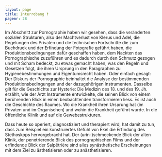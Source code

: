 ```yaml
---
layout: page
title: Interrobang ‽
pagenr: 28
---
```

Im Abschnitt zur Pornographie haben wir gesehen, dass die veränderten sozialen Strukturen, also der Machtverlust von Klerus und Adel, die Regelungen des Privaten und die technischen Fortschritte die zum Buchdruck und der Erfindung der Fotografie geführt haben, die Produktionsbedingungen dafür geschaffen haben, dem Nackten das Pornographische zuzuführen und es dadurch durch den Schmutz gezogen und mit Scham bedeckt, zu etwas gemacht haben, was den Regeln und Gesetzen folgt, die ihren Ursprung in den Paragraphen zu Hygienebestimmungen und Eigentumsrecht haben. Oder einfach gesagt: Der Diskurs der Pornographie beinhaltet die Analyse der bestimmenden Produktionsbedingungen und der dazugehörigen Instrumenten. Dasselbe gilt für die Geschichte zur Hysterie: Die Medizin des 18. und des 19. Jh. erzählt, wie der Arzt Instrumente entwickelte, die seinen Blick von einem berührenden Blick in einen beobachtenden transformieren liess. Es ist auch die Geschichte des Raumes. Wo die Krankheit ihren Ursprung hat (im Privaten und im Organischen) und wohin die Krankheit geführt wurde. In die öffentliche Klinik und auf die Gewebestrukturen.

Dass heute so operiert, diagnostiziert und therapiert wird, hat damit zu tun, dass zum Beispiel ein konstruiertes Gefühl von Ekel die Erfindung des Stethoskops hervorgebracht hat. Der (urin-)schmeckende Blick der alten Klinik, der penetrierende Blick des pornographischen Films und der erfindende Blick der Salpêtrière sind alles synästhetische Erscheinungen mit dem Ziel zu ästhetisieren oder zu anästhetisieren.
